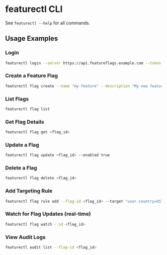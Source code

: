 # featurectl CLI

See `featurectl --help` for all commands.

## Usage Examples

### Login

```sh
featurectl login --server https://api.featureflags.example.com --token <JWT>
```

### Create a Feature Flag

```sh
featurectl flag create --name "my-feature" --description "My new feature" --enabled
```

### List Flags

```sh
featurectl flag list
```

### Get Flag Details

```sh
featurectl flag get <flag_id>
```

### Update a Flag

```sh
featurectl flag update <flag_id> --enabled true
```

### Delete a Flag

```sh
featurectl flag delete <flag_id>
```

### Add Targeting Rule

```sh
featurectl flag rule add --flag-id <flag_id> --target "user.country=US" --percentage 10
```

### Watch for Flag Updates (real-time)

```sh
featurectl flag watch --id <flag_id>
```

### View Audit Logs

```sh
featurectl audit list --flag-id <flag_id>
```
